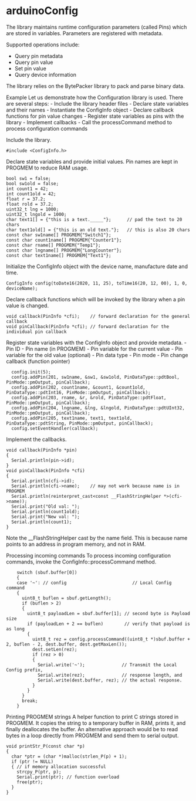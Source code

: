 # arduinoConfig
The library maintains runtime configuration parameters (called Pins) which are stored in variables. Parameters are registered with metadata.

Supported operations include:
  - Query pin metadata
  - Query pin value
  - Set pin value
  - Query device information

The library relies on the BytePacker library to pack and parse binary data.

Example
Let us demonstrate how the Configuration library is used. There are several steps:
	- Include the library header files
	- Declare state variables and their names
	- Instantiate the ConfigInfo object
	- Declare callback functions for pin value changes
	- Register state variables as pins with the library
	- Implement callbacks
	- Call the processCommand method to process configuration commands

Include the library.

	#include <ConfigInfo.h>

Declare state variables and provide initial values. Pin names are kept in PROGMEM to reduce RAM usage.

	bool sw1 = false;
	bool sw1old = false;
	int count1 = 42;
	int count1old = 42;
	float r = 37.2;
	float rold = 37.2;
	uint32_t lng = 1000;
	uint32_t lngold = 1000;
	char text1[] = {"this is a text._____"};      // pad the text to 20 chars
	char text1old[] = {"this is an old text."};   // this is also 20 chars
	const char sw1name[] PROGMEM{"Switch1"};
	const char count1name[] PROGMEM{"Counter1"};
	const char rname[] PROGMEM{"Temp1"};
	const char lngname[] PROGMEM{"LongCounter"};
	const char text1name[] PROGMEM{"Text1"};

Initialize the ConfigInfo object with the device name, manufacture date and time.

	ConfigInfo config(toDate16(2020, 11, 25), toTime16(20, 12, 00), 1, 0, deviceName);

Declare callback functions which will be invoked by the library when a pin value is changed.

	void callback(PinInfo *cfi);    // forward declaration for the general callback
	void pinCallback(PinInfo *cfi); // forward declaration for the individual pin callback

Register state variables with the ConfigInfo object and provide metadata.
	- Pin ID
	- Pin name (in PROGMEM)
	- Pin variable for the current value
	- Pin variable for the old value (optional)
	- Pin data type
	- Pin mode
	- Pin change callback (function pointer)

	  config.init(5);
	  config.addPin(201, sw1name, &sw1, &sw1old, PinDataType::pdtBool, PinMode::pmOutput, pinCallback);
	  config.addPin(202, count1name, &count1, &count1old, PinDataType::pdtInt16, PinMode::pmOutput, pinCallback);
	  config.addPin(203, rname, &r, &rold, PinDataType::pdtFloat, PinMode::pmOutput, pinCallback);
	  config.addPin(204, lngname, &lng, &lngold, PinDataType::pdtUInt32, PinMode::pmOutput, pinCallback);
	  config.addPin(205, text1name, text1, text1old, PinDataType::pdtString, PinMode::pmOutput, pinCallback);
	  config.setEventHandler(callback);
	
Implement the callbacks.

	void callback(PinInfo *pin)
	{
	  Serial.println(pin->id);
	}
	void pinCallback(PinInfo *cfi)
	{
	  Serial.println(cfi->id);
	  Serial.println(cfi->name);    // may not work because name is in PROGMEM
	  Serial.println(reinterpret_cast<const __FlashStringHelper *>(cfi->name));
	  Serial.print("Old val: ");
	  Serial.println(count1old);
	  Serial.print("New val: ");
	  Serial.println(count1);
	}

Note the __FlashStringHelper cast by the name field. This is because name points to an address in program memory, and not in RAM.

Processing incoming commands
To process incoming configuration commands, invoke the ConfigInfo::processCommand method.

	    switch (sbuf.buffer[0])
	    {
	    case '~': // config                         // Local Config command
	    {
	      uint8_t buflen = sbuf.getLength();
	      if (buflen > 2)
	      {
	        uint8_t payloadLen = sbuf.buffer[1]; // second byte is Payload size
	        if (payloadLen + 2 == buflen)        // verify that payload is as long
	        {
	          uint8_t rez = config.processCommand((uint8_t *)sbuf.buffer + 2, buflen - 2, dest.buffer, dest.getMaxLen());
	          dest.setLen(rez);
	          if (rez > 0)
	          {
	            Serial.write('~');              // Transmit the Local Config prefix,
	            Serial.write(rez);              // response length, and
	            Serial.write(dest.buffer, rez); // the actual response.
	          }
	        }
	      }
	      break;
	    }

Printing PROGMEM strings
A helper function to print C strings stored in PROGMEM. It copies the string to a temporary buffer in RAM, prints it, and finally deallocates the buffer. An alternative approach would be to read bytes in a loop directly from PROGMEM and send them to serial output.

	void printStr_P(const char *p)
	{
	  char *ptr = (char *)malloc(strlen_P(p) + 1);
	  if (ptr != NULL)
	  { // if memory allocation successful
	    strcpy_P(ptr, p);
	    Serial.print(ptr); // function overload
	    free(ptr);
	  }
	}

